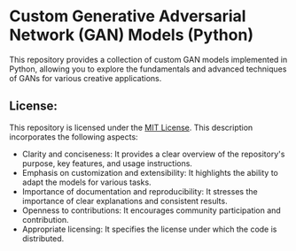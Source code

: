 # Custom Generative Adversarial Network (GAN) Models (Python)
This repository provides a collection of custom GAN models implemented in Python, allowing you to explore the fundamentals and advanced techniques of GANs for various creative applications.

## License:

This repository is licensed under the [MIT License](https://opensource.org/licenses/MIT). This description incorporates the following aspects:
* Clarity and conciseness: It provides a clear overview of the repository's purpose, key features, and usage instructions.
* Emphasis on customization and extensibility: It highlights the ability to adapt the models for various tasks.
* Importance of documentation and reproducibility: It stresses the importance of clear explanations and consistent results.
* Openness to contributions: It encourages community participation and contribution.
* Appropriate licensing: It specifies the license under which the code is distributed.

